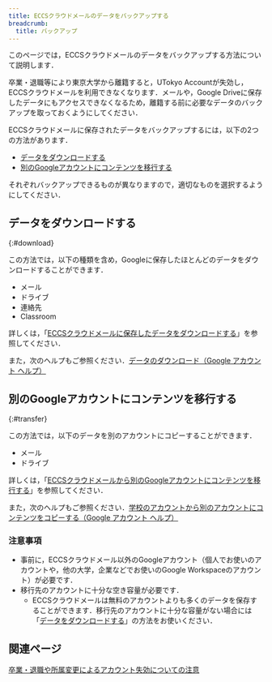 ```yaml
---
title: ECCSクラウドメールのデータをバックアップする
breadcrumb:
  title: バックアップ
---
```


このページでは，ECCSクラウドメールのデータをバックアップする方法について説明します．

卒業・退職等により東京大学から離籍すると，UTokyo Accountが失効し，ECCSクラウドメールを利用できなくなります．メールや，Google Driveに保存したデータにもアクセスできなくなるため，離籍する前に必要なデータのバックアップを取っておくようにしてください．

ECCSクラウドメールに保存されたデータをバックアップするには，以下の2つの方法があります．

* [データをダウンロードする](#download)
* [別のGoogleアカウントにコンテンツを移行する](#transfer)

それぞれバックアップできるものが異なりますので，適切なものを選択するようにしてください．

## データをダウンロードする
{:#download}

この方法では，以下の種類を含め，Googleに保存したほとんどのデータをダウンロードすることができます．

* メール
* ドライブ
* 連絡先
* Classroom

詳しくは，「[ECCSクラウドメールに保存したデータをダウンロードする](download/)」を参照してください．

また，次のヘルプもご参照ください．[データのダウンロード（Google アカウント ヘルプ）](https://support.google.com/accounts/answer/3024190)

## 別のGoogleアカウントにコンテンツを移行する
{:#transfer}

この方法では，以下のデータを別のアカウントにコピーすることができます．

* メール
* ドライブ

詳しくは，「[ECCSクラウドメールから別のGoogleアカウントにコンテンツを移行する](transfer/)」を参照してください．

また，次のヘルプもご参照ください．[学校のアカウントから別のアカウントにコンテンツをコピーする（Google アカウント ヘルプ）](https://support.google.com/accounts/answer/6386856)

### 注意事項

* 事前に，ECCSクラウドメール以外のGoogleアカウント（個人でお使いのアカウントや，他の大学，企業などでお使いのGoogle Workspaceのアカウント）が必要です．
* 移行先のアカウントに十分な空き容量が必要です．
  * ECCSクラウドメールは無料のアカウントよりも多くのデータを保存することができます．移行先のアカウントに十分な容量がない場合には「[データをダウンロードする](#download)」の方法をお使いください．

## 関連ページ

[卒業・退職や所属変更によるアカウント失効についての注意](/systems/leave/)
